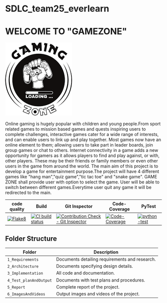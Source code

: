 # SDLC_team25_everlearn
# WELCOME TO  "GAMEZONE"
![Banner](https://github.com/hrithwik6986/SDLC_25_everlearn/blob/main/1_Requirements/gaming.png)

Online gaming is hugely popular with children and young
people.From sport related games to mission based games and
quests inspiring users to complete challenges,
interactive games cater for a wide range of interests,
and can enable users to link up and play together.
Most games now have an online element to them;
allowing users to take part in leader boards, join group
games or chat to others. Internet connectivity in a game
adds a new opportunity for gamers as it allows players
to find and play against, or with, other players. These
may be their friends or family members or even other
users in the game from around the world.
The main aim of this project is to develop a game for entertainment purpose.The project will have 4 different games like "hang man","quiz game","tic tac toe" and "snake game".
GAME ZONE shall provide user with option to select the game. User will be able to switch between different games.Everytime user quit any game it will be redirected to the main.


code quality|Build|Git Inspector|Code-Coverage|PyTest
------------|-----|-------------|-------------|------
[![Flake8](https://github.com/hrithwik6986/SDLC_25_everlearn/actions/workflows/flake8.yml/badge.svg)](https://github.com/hrithwik6986/SDLC_25_everlearn/actions/workflows/flake8.yml)|[![CI build status](https://github.com/hrithwik6986/SDLC_25_everlearn/actions/workflows/main.yml/badge.svg)](https://github.com/hrithwik6986/SDLC_25_everlearn/actions/workflows/main.yml)|[![Contribution Check - Git Inspector](https://github.com/hrithwik6986/SDLC_25_everlearn/actions/workflows/Contribution%20Check-Git%20Inspector.yml/badge.svg)](https://github.com/hrithwik6986/SDLC_25_everlearn/actions/workflows/Contribution%20Check-Git%20Inspector.yml)|[![Code-Coverage](https://github.com/hrithwik6986/SDLC_25_everlearn/actions/workflows/Code-Coverage.yml/badge.svg)](https://github.com/hrithwik6986/SDLC_25_everlearn/actions/workflows/Code-Coverage.yml)|[![python-test](https://github.com/hrithwik6986/SDLC_25_everlearn/actions/workflows/python-test.yml/badge.svg)](https://github.com/hrithwik6986/SDLC_25_everlearn/actions/workflows/python-test.yml)





## Folder Structure
Folder                  | Description
------------------------| -----------------------------------------
`1_Requirements`        | Documents detailing requirements and research.
`2_Architecture`        | Documents specifying design details.
`3_Implementation`      | All code and documentation.
`4_Test_planAndOutput`  | Documents with test plans and procedures.
`5_Report`              | Complete report of the project.
`6_ImagesAndVideos`     | Output images and videos of the project.


